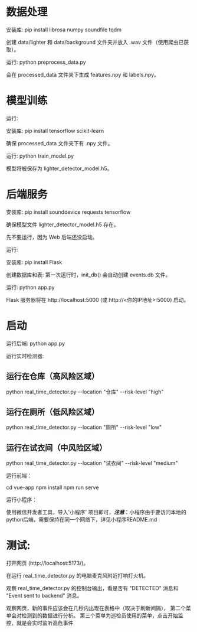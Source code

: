 # 数据处理

安装库: pip install librosa numpy soundfile tqdm

创建 data/lighter 和 data/background 文件夹并放入 .wav 文件（使用爬虫已获取）。

运行: python preprocess_data.py

会在 processed_data 文件夹下生成 features.npy 和 labels.npy。


# 模型训练
运行:

安装库: pip install tensorflow scikit-learn

确保 processed_data 文件夹下有 .npy 文件。


运行: python train_model.py

模型将被保存为 lighter_detector_model.h5。


# 后端服务

安装库: pip install sounddevice requests tensorflow

确保模型文件 lighter_detector_model.h5 存在。

先不要运行，因为 Web 后端还没启动。

运行:

安装库: pip install Flask

创建数据库和表: 第一次运行时，init_db() 会自动创建 events.db 文件。

运行: python app.py

Flask 服务器将在 http://localhost:5000 (或 http://<你的IP地址>:5000) 启动。



# 启动

运行后端: python app.py

运行实时检测器: 

## 运行在仓库（高风险区域）
python real_time_detector.py --location "仓库" --risk-level "high"

## 运行在厕所（低风险区域）
python real_time_detector.py --location "厕所" --risk-level "low"

## 运行在试衣间（中风险区域）
python real_time_detector.py --location "试衣间" --risk-level "medium"

运行前端：

cd vue-app
npm install
npm run serve

运行小程序：

使用微信开发者工具，导入'小程序' 项目即可，***注意***：小程序由于要访问本地的python后端，需要保持在同一个网络下，详见小程序README.md


# 测试:

打开网页 (http://localhost:5173/)。

在运行 real_time_detector.py 的电脑麦克风附近打响打火机。

观察 real_time_detector.py 的控制台输出，看是否有 "DETECTED" 消息和 "Event sent to backend" 消息。

观察网页，新的事件应该会在几秒内出现在表格中（取决于刷新间隔）， 
第二个菜单会对检测到的数据进行分析。
第三个菜单为巡检员使用的菜单，点击开始监控，就是会实时监听高危事件


